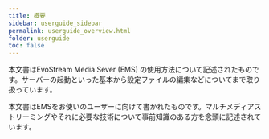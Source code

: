 ```yaml
---
title: 概要
sidebar: userguide_sidebar
permalink: userguide_overview.html
folder: userguide
toc: false
---
```



本文書はEvoStream Media Sever (EMS) の使用方法について記述されたものです。サーバーの起動といった基本から設定ファイルの編集などについてまで取り扱っています。

本文書はEMSをお使いのユーザーに向けて書かれたものです。マルチメディアストリーミングやそれに必要な技術について事前知識のある方を念頭に記述されています。

